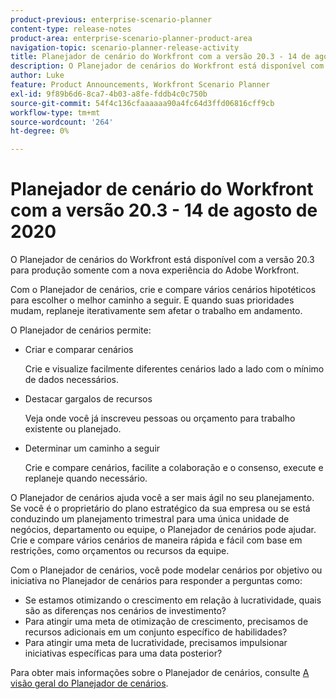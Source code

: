 ```yaml
---
product-previous: enterprise-scenario-planner
content-type: release-notes
product-area: enterprise-scenario-planner-product-area
navigation-topic: scenario-planner-release-activity
title: Planejador de cenário do Workfront com a versão 20.3 - 14 de agosto de 2020
description: O Planejador de cenários do Workfront está disponível com a versão 20.3 para produção somente com a nova experiência do Adobe Workfront.
author: Luke
feature: Product Announcements, Workfront Scenario Planner
exl-id: 9f89b6d6-8ca7-4b03-a8fe-fddb4c0c750b
source-git-commit: 54f4c136cfaaaaaa90a4fc64d3ffd06816cff9cb
workflow-type: tm+mt
source-wordcount: '264'
ht-degree: 0%

---
```


# Planejador de cenário do Workfront com a versão 20.3 - 14 de agosto de 2020

O Planejador de cenários do Workfront está disponível com a versão 20.3 para produção somente com a nova experiência do Adobe Workfront.

Com o Planejador de cenários, crie e compare vários cenários hipotéticos para escolher o melhor caminho a seguir. E quando suas prioridades mudam, replaneje iterativamente sem afetar o trabalho em andamento.

O Planejador de cenários permite:

* Criar e comparar cenários

  Crie e visualize facilmente diferentes cenários lado a lado com o mínimo de dados necessários.

* Destacar gargalos de recursos

  Veja onde você já inscreveu pessoas ou orçamento para trabalho existente ou planejado.

* Determinar um caminho a seguir

  Crie e compare cenários, facilite a colaboração e o consenso, execute e replaneje quando necessário.

O Planejador de cenários ajuda você a ser mais ágil no seu planejamento. Se você é o proprietário do plano estratégico da sua empresa ou se está conduzindo um planejamento trimestral para uma única unidade de negócios, departamento ou equipe, o Planejador de cenários pode ajudar. Crie e compare vários cenários de maneira rápida e fácil com base em restrições, como orçamentos ou recursos da equipe.

Com o Planejador de cenários, você pode modelar cenários por objetivo ou iniciativa no Planejador de cenários para responder a perguntas como:

* Se estamos otimizando o crescimento em relação à lucratividade, quais são as diferenças nos cenários de investimento?
* Para atingir uma meta de otimização de crescimento, precisamos de recursos adicionais em um conjunto específico de habilidades?
* Para atingir uma meta de lucratividade, precisamos impulsionar iniciativas específicas para uma data posterior?

Para obter mais informações sobre o Planejador de cenários, consulte [A visão geral do Planejador de cenários](../../../scenario-planner/scenario-planner-overview.md).
